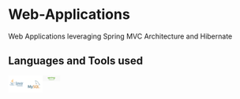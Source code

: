# Web-Applications
Web Applications leveraging Spring MVC Architecture and Hibernate

## Languages and Tools used
<img align="left" alt="Java" width="35px" src="https://github.com/aelinadas/aelinadas/blob/master/images/java.png" />
<img align="left" alt="MySQL" width="35px" src="https://github.com/aelinadas/aelinadas/blob/master/images/mysql.png" />
<img align="left" alt="Spring" width="35px" src="https://github.com/aelinadas/aelinadas/blob/master/images/spring.jpg" />